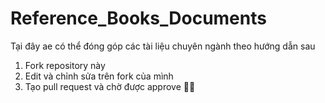 # Reference_Books_Documents

Tại đây ae có thể đóng góp các tài liệu chuyên ngành theo hướng dẫn sau

1. Fork repository này
2. Edit và chỉnh sửa trên fork của mình
3. Tạo pull request và chờ được approve 👍🏻
